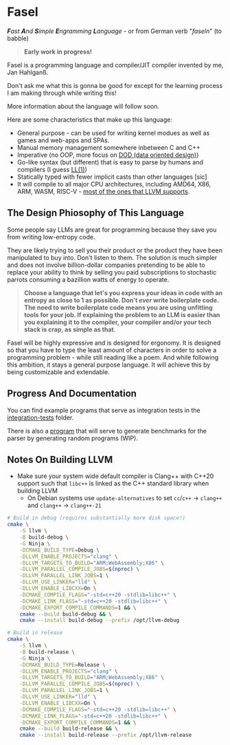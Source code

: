 # Fasel

_**F**ast **A**nd **S**imple **E**ngramming **L**anguage_ - or from German verb "_faseln_" (to babble)

> **Early work in progress!**

Fasel is a programming language and compiler/JIT compiler invented by me, Jan Hahlganß.

Don't ask me what this is gonna be good for except for the learning process I am making through while writing this!

More information about the language will follow soon.

Here are some characteristics that make up this language:

* General purpose - can be used for writing kernel modues as well as games and web-apps and SPAs.
* Manual memory management somewhere inbetween C and C++
* Imperative (no OOP, more focus on [DOD (data oriented design)](https://en.wikipedia.org/wiki/Data-oriented_design))
* Go-like syntax (but different) that is easy to parse by humans and compilers (I guess [LL(1)](https://en.wikipedia.org/wiki/LL_parser))
* Statically typed with fewer implicit casts than other languages [sic]
* It will compile to all major CPU architectures, including AMD64, X86, ARM, WASM, RISC-V - [most of the ones that LLVM supports](https://github.com/llvm/llvm-project/tree/main/llvm/lib/Target).

## The Design Phiosophy of This Language

Some people say LLMs are great for programming because they save you from writing low-entropy code.

They are likely trying to sell you their product or the product they have been manipulated to buy into. Don't listen to them. The solution is much simpler and does not involve billion-dollar companies pretending to be able to replace your ability to think by selling you paid subscriptions to stochastic parrots consuming a bazillion watts of energy to operate.

> **Choose a language that let's you express your ideas in code with an entropy as close to 1 as possible. Don't _ever_ write boilerplate code. The need to write boilerplate code means you are using unfitting tools for your job. If explaining the problem to an LLM is easier than you explaining it to the compiler, your compiler and/or your tech stack is crap, as simple as that.**

Fasel will be highly expressive and is designed for ergonomy. It is designed so that you have to type the least amount of characters in order to solve a programming problem - while still reading like a poem. And while following this ambition, it stays a general purpose language. It will achieve this by being customizable and extendable.

## Progress And Documentation

You can find example programs that serve as integration tests in the [integration-tests](./integration-tests) folder.

There is also a [program](./generate_bogus_program.fsl) that will serve to generate benchmarks for the parser by generating random programs (WIP).

## Notes On Building LLVM

* Make sure your system wide default compiler is Clang++ with C++20 support such that `libc++` is linked as the C++ standard library when building LLVM
    * On Debian systems use `update-alternatives` to set `cc`/`c++` → `clang++` and `clang++` → `clang++-21`

```bash
# Build in debug (requires substantially more disk space!)
cmake \
    -S llvm \
    -B build-debug \
    -G Ninja \
    -DCMAKE_BUILD_TYPE=Debug \
    -DLLVM_ENABLE_PROJECTS="clang" \
    -DLLVM_TARGETS_TO_BUILD="ARM;WebAssembly;X86" \
    -DLLVM_PARALLEL_COMPILE_JOBS=$(nproc) \
    -DLLVM_PARALLEL_LINK_JOBS=1 \
    -DLLVM_USE_LINKER="lld" \
    -DLLVM_ENABLE_LIBCXX=On \
    -DCMAKE_COMPILE_FLAGS="-std=c++20 -stdlib=libc++" \
    -DCMAKE_LINK_FLAGS="-std=c++20 -stdlib=libc++" \
    -DCMAKE_EXPORT_COMPILE_COMMANDS=1 && \
    cmake --build build-debug && \
    cmake --install build-debug --prefix /opt/llvm-debug

# Build in release
cmake \
    -S llvm \
    -B build-release \
    -G Ninja \
    -DCMAKE_BUILD_TYPE=Release \
    -DLLVM_ENABLE_PROJECTS="clang" \
    -DLLVM_TARGETS_TO_BUILD="ARM;WebAssembly;X86" \
    -DLLVM_PARALLEL_COMPILE_JOBS=$(nproc) \
    -DLLVM_PARALLEL_LINK_JOBS=1 \
    -DLLVM_USE_LINKER="lld" \
    -DLLVM_ENABLE_LIBCXX=On \
    -DCMAKE_COMPILE_FLAGS="-std=c++20 -stdlib=libc++" \
    -DCMAKE_LINK_FLAGS="-std=c++20 -stdlib=libc++" \
    -DCMAKE_EXPORT_COMPILE_COMMANDS=1 && \
    cmake --build build-release && \
    cmake --install build-release --prefix /opt/llvm-release
```
